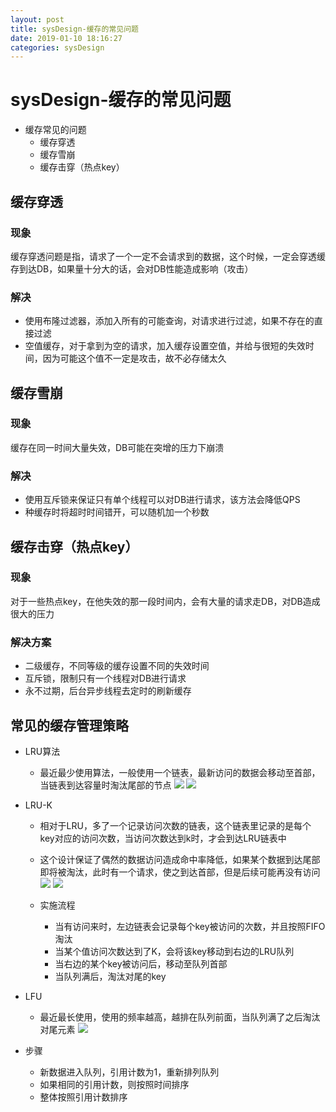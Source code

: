 ```yaml
--- 
layout: post 
title: sysDesign-缓存的常见问题 
date: 2019-01-10 18:16:27 
categories: sysDesign 
---
```

# sysDesign-缓存的常见问题
* 缓存常见的问题  
    * 缓存穿透  
    * 缓存雪崩  
    * 缓存击穿（热点key）  

## 缓存穿透
### 现象
缓存穿透问题是指，请求了一个一定不会请求到的数据，这个时候，一定会穿透缓存到达DB，如果量十分大的话，会对DB性能造成影响（攻击）
### 解决
* 使用布隆过滤器，添加入所有的可能查询，对请求进行过滤，如果不存在的直接过滤
* 空值缓存，对于拿到为空的请求，加入缓存设置空值，并给与很短的失效时间，因为可能这个值不一定是攻击，故不必存储太久

## 缓存雪崩
### 现象
缓存在同一时间大量失效，DB可能在突增的压力下崩溃

### 解决
* 使用互斥锁来保证只有单个线程可以对DB进行请求，该方法会降低QPS
* 种缓存时将超时时间错开，可以随机加一个秒数

## 缓存击穿（热点key）
### 现象
对于一些热点key，在他失效的那一段时间内，会有大量的请求走DB，对DB造成很大的压力

### 解决方案
* 二级缓存，不同等级的缓存设置不同的失效时间
* 互斥锁，限制只有一个线程对DB进行请求
* 永不过期，后台异步线程去定时的刷新缓存

## 常见的缓存管理策略
* LRU算法
    * 最近最少使用算法，一般使用一个链表，最新访问的数据会移动至首部，当链表到达容量时淘汰尾部的节点
![](/images/20190110212505839_1229392813.png)
![](/images/20190110214402156_498779406.png)
* LRU-K
    * 相对于LRU，多了一个记录访问次数的链表，这个链表里记录的是每个key对应的访问次数，当访问次数达到k时，才会到达LRU链表中
    * 这个设计保证了偶然的数据访问造成命中率降低，如果某个数据到达尾部即将被淘汰，此时有一个请求，使之到达首部，但是后续可能再没有访问
![](/images/20190110212821503_1464840304.png)
![](/images/20190110214424256_1356802401.png)

     * 实施流程
         * 当有访问来时，左边链表会记录每个key被访问的次数，并且按照FIFO淘汰
         * 当某个值访问次数达到了K，会将该key移动到右边的LRU队列
         * 当右边的某个key被访问后，移动至队列首部
         * 当队列满后，淘汰对尾的key

* LFU
    * 最近最长使用，使用的频率越高，越排在队列前面，当队列满了之后淘汰对尾元素
![](/images/20190110214333538_1969653073.png)


* 步骤
    * 新数据进入队列，引用计数为1，重新排列队列
    * 如果相同的引用计数，则按照时间排序
    * 整体按照引用计数排序
